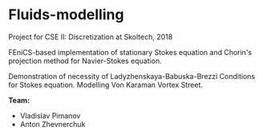 # Fluids-modelling
Project for CSE II: Discretization at Skoltech, 2018

FEniCS-based implementation of stationary Stokes equation and Chorin's projection method for Navier-Stokes equation.

Demonstration of necessity of Ladyzhenskaya-Babuska-Brezzi Conditions for Stokes equation. Modelling Von Karaman Vortex Street.

**Team:**

  * Vladislav Pimanov
  * Anton Zhevnerchuk
